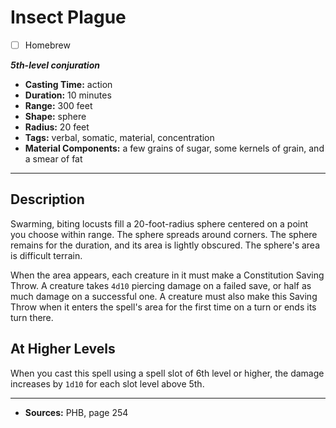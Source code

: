 # Insect Plague
- [ ] Homebrew

***5th-level conjuration***
- **Casting Time:** action
- **Duration:** 10 minutes
- **Range:** 300 feet
- **Shape:** sphere
- **Radius:** 20 feet
- **Tags:** verbal, somatic, material, concentration
- **Material Components:** a few grains of sugar, some kernels of grain, and a smear of fat

---

## Description
Swarming, biting locusts fill a 20-foot-radius sphere centered on a point you choose within range.
The sphere spreads around corners.
The sphere remains for the duration, and its area is lightly obscured.
The sphere's area is difficult terrain.

When the area appears, each creature in it must make a Constitution Saving Throw.
A creature takes `4d10` piercing damage on a failed save, or half as much damage on a successful one.
A creature must also make this Saving Throw when it enters the spell's area for the first time on a turn or ends its turn there.

## At Higher Levels
When you cast this spell using a spell slot of 6th level or higher, the damage increases by `1d10` for each slot level above 5th.

---

- **Sources:** PHB, page 254
